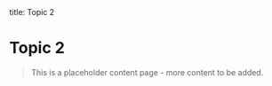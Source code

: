 <frontmatter>
  title: Topic 2
</frontmatter>

<br>

# Topic 2

> This is a placeholder content page - more content to be added.
